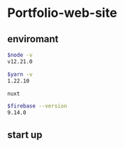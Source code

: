 # Portfolio-web-site

## enviromant

```bash
$node -v
v12.21.0

$yarn -v
1.22.10

nuxt

$firebase --version
9.14.0
```

## start up
